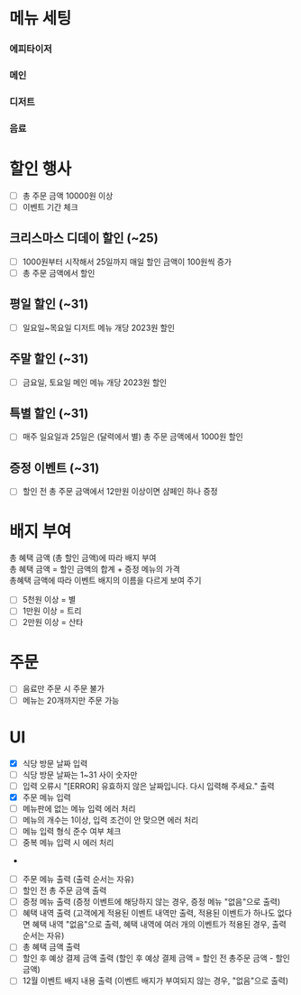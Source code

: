 # 메뉴 세팅
### 에피타이저
### 메인
### 디저트
### 음료

# 할인 행사
-[ ] 총 주문 금액 10000원 이상
-[ ] 이벤트 기간 체크
## 크리스마스 디데이 할인 (~25)
-[ ] 1000원부터 시작해서 25일까지 매일 할인 금액이 100원씩 증가
-[ ] 총 주문 금액에서 할인
## 평일 할인 (~31)
-[ ] 일요일~목요일 디저트 메뉴 개당 2023원 할인
## 주말 할인 (~31)
-[ ] 금요일, 토요일 메인 메뉴 개당 2023원 할인
## 특별 할인 (~31)
-[ ] 매주 일요일과 25일은 (달력에서 별) 총 주문 금액에서 1000원 할인
## 증정 이벤트 (~31)
-[ ] 할인 전 총 주문 금액에서 12만원 이상이면 샴페인 하나 증정

# 배지 부여
총 혜택 금액 (총 할인 금액)에 따라 배지 부여   
총 혜택 금액 = 할인 금액의 합계 + 증정 메뉴의 가격   
총혜택 금액에 따라 이벤트 배지의 이름을 다르게 보여 주기
-[ ] 5천원 이상 = 별
-[ ] 1만원 이상 = 트리
-[ ] 2만원 이상 = 산타 

# 주문
-[ ] 음료만 주문 시 주문 불가
- [ ] 메뉴는 20개까지만 주문 가능

# UI
- [x] 식당 방문 날짜 입력
- [ ] 식당 방문 날짜는 1~31 사이 숫자만
- [ ] 입력 오류시 "[ERROR] 유효하지 않은 날짜입니다. 다시 입력해 주세요." 출력
- [x] 주문 메뉴 입력
- [ ] 메뉴판에 없는 메뉴 입력 에러 처리
- [ ] 메뉴의 개수는 1이상, 입력 조건이 안 맞으면 에러 처리
- [ ] 메뉴 입력 형식 준수 여부 체크
- [ ] 중복 메뉴 입력 시 에러 처리
- 
- [ ] 주문 메뉴 출력 (출력 순서는 자유)
- [ ] 할인 전 총 주문 금액 출력
- [ ] 증정 메뉴 출력 (증정 이벤트에 해당하지 않는 경우, 증정 메뉴 "없음"으로 출력)
- [ ] 혜택 내역 출력 (고객에게 적용된 이벤트 내역만 출력, 적용된 이벤트가 하나도 없다면 혜택 내역 "없음"으로 출력, 혜택 내역에 여러 개의 이벤트가 적용된 경우, 출력 순서는 자유)
- [ ] 총 혜택 금액 출력
- [ ] 할인 후 예상 결제 금액 출력 (할인 후 예상 결제 금액 = 할인 전 총주문 금액 - 할인 금액)
- [ ] 12월 이벤트 배지 내용 출력 (이벤트 배지가 부여되지 않는 경우, "없음"으로 출력)